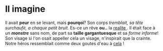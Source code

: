 # Il imagine

Il avait **peur** en se levant, mais **pourqoi**?
Son corps *tremblait, sa tête surchaufé, a chaque petit bruit.*
Es-ce un rêve **ou..** la [realite ](https://fr.wikipedia.org/wiki/R%C3%A9alit%C3%A9).
Il était face à un ***monstre*** sans nom, de part sa **taille gargantuesque** et sa *forme informe*!
Son visage si l'on osait appeller cela un visage, n'inspirait que la crainte.
Notre héros ressemblait comme deux goutes d'eau à [cela](https://fr.wikipedia.org/wiki/Le_Cri#/media/Fichier:Edvard_Munch,_1893,_The_Scream,_oil,_tempera_and_pastel_on_cardboard,_91_x_73_cm,_National_Gallery_of_Norway.jpg) !
